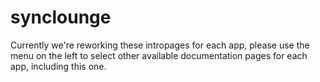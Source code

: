 # synclounge

Currently we're reworking these intropages for each app, please use the menu on the left to select other available documentation pages for each app, including this one.
